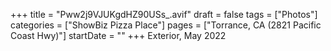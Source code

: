 +++
title = "Pww2j9VJUKgdHZ90USs_.avif"
draft = false
tags = ["Photos"]
categories = ["ShowBiz Pizza Place"]
pages = ["Torrance, CA (2821 Pacific Coast Hwy)"]
startDate = ""
+++
Exterior, May 2022

